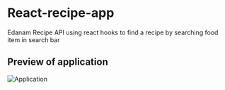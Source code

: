 # React-recipe-app
Edanam Recipe API using react hooks to find a recipe by searching food item in search bar

## Preview of application
![Application](https://firebasestorage.googleapis.com/v0/b/storeling-c0777.appspot.com/o/Recipe%20application.png?alt=media&token=7f8df5ae-eb36-4fa2-87b9-a4093181af68)
